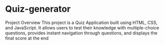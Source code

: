 # Quiz-generator
Project Overview This project is a Quiz Application built using HTML, CSS, and JavaScript. It allows users to test their knowledge with multiple-choice questions, provides instant navigation through questions, and displays the final score at the end
